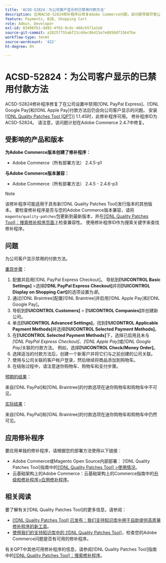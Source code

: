 ```yaml
---
title: 'ACSD-52824：为公司客户显示的已禁用付款方法'
description: 应用ACSD-52824修补程序以修复Adobe Commerce问题，该问题导致尽管公司设置中禁用了 [!DNL PayPal Express], [!DNL Google Pay], and [!DNL Apple Pay] 付款方法，但仍向公司客户显示。
feature: Payments, B2B, Shopping Cart
role: Admin, Developer
exl-id: 03496fb1-d492-4f02-9cdc-466cb571a2eb
source-git-commit: a28257f55abf21cddec9b415e7e8858df33647be
workflow-type: tm+mt
source-wordcount: '422'
ht-degree: 0%

---
```


# ACSD-52824：为公司客户显示的已禁用付款方法

ACSD-52824修补程序修复了在公司设置中禁用[!DNL PayPal Express]、[!DNL Google Pay]和[!DNL Apple Pay]付款方法后仍会向公司客户显示的问题。 安装[[!DNL Quality Patches Tool (QPT)]](/help/announcements/adobe-commerce-announcements/magento-quality-patches-released-new-tool-to-self-serve-quality-patches.md) 1.1.45时，此修补程序可用。 修补程序ID为ACSD-52824。 请注意，该问题计划在Adobe Commerce 2.4.7中修复。

## 受影响的产品和版本

**为Adobe Commerce版本创建了修补程序：**

* Adobe Commerce（所有部署方法） 2.4.5-p1

**与Adobe Commerce版本兼容：**

* Adobe Commerce（所有部署方法） 2.4.5 - 2.4.6-p3

>[!NOTE]
>
>该修补程序可能适用于具有新[!DNL Quality Patches Tool]发行版本的其他版本。 要检查修补程序是否与您的Adobe Commerce版本兼容，请将`magento/quality-patches`包更新到最新版本，并在[[!DNL Quality Patches Tool]：搜索修补程序页面](https://experienceleague.adobe.com/tools/commerce-quality-patches/index.html)上检查兼容性。 使用修补程序ID作为搜索关键字来查找修补程序。

## 问题

为公司客户显示禁用的付款方法。

<u>重现步骤</u>：

1. 配置并启用[!DNL PayPal Express Checkout]。 导航到&#x200B;**[!UICONTROL Basic Settings]** >选择&#x200B;**[!DNL PayPal Express Checkout]**&#x200B;并将&#x200B;**[!UICONTROL Display on Shopping Cart]**&#x200B;的选项设置为&#x200B;*是*。
1. 通过[!DNL Braintree]配置[!DNL Braintree]并启用[!DNL Apple Pay]和[!DNL Google Pay]。
1. 导航到&#x200B;**[!UICONTROL Customers]** > **[!UICONTROL Companies]**&#x200B;并创建新公司。
1. 单击&#x200B;**[!UICONTROL Advanced Settings]**，找到&#x200B;**[!UICONTROL Applicable Payment Methods]**&#x200B;并选择&#x200B;**[!UICONTROL Selected Payment Methods]**。
1. 在&#x200B;**[!UICONTROL Selected Payment Methods]**&#x200B;下，选择已启用且未与&#x200B;*[!DNL PayPal Express Checkout]*、*[!DNL Apple Pay]*&#x200B;或&#x200B;*[!DNL Google Pay]*&#x200B;关联的付款方法。 例如，选择&#x200B;**[!UICONTROL Check/Money Order]**。
1. 选择适当的付款方法后，创建一个新客户并将它们与之前创建的公司关联。
1. 使用与公司关联的客户帐户登录，然后继续将商品添加到购物车。
1. 在结账过程中，请注意迷你购物车、购物车和支付步骤。

<u>预期的结果</u>：

来自[!DNL PayPal]和[!DNL Braintree]的付款选项在迷你购物车和购物车中不可见。

<u>实际结果</u>：

来自[!DNL PayPal]和[!DNL Braintree]的付款选项在迷你购物车和购物车中仍然可见。

## 应用修补程序

要应用单独的修补程序，请根据您的部署方法使用以下链接：

* Adobe Commerce或Magento Open Source内部部署： [!DNL Quality Patches Tool]指南中的[[!DNL Quality Patches Tool] >使用情况](https://experienceleague.adobe.com/docs/commerce-operations/tools/quality-patches-tool/usage.html)。
* 云基础架构上的Adobe Commerce：云基础架构上的Commerce指南中的[升级和修补程序>应用修补程序](https://experienceleague.adobe.com/docs/commerce-cloud-service/user-guide/develop/upgrade/apply-patches.html)。

## 相关阅读

要了解有关[!DNL Quality Patches Tool]的更多信息，请参阅：

* [[!DNL Quality Patches Tool] 已发布：我们支持知识库中用于自助提供高质量修补程序的新工具](/help/announcements/adobe-commerce-announcements/magento-quality-patches-released-new-tool-to-self-serve-quality-patches.md)。
* [使用我们的支持知识库中的 [!DNL Quality Patches Tool]](/help/support-tools/patches-available-in-qpt-tool/check-patch-for-magento-issue-with-magento-quality-patches.md)，检查您的Adobe Commerce问题是否有可用的修补程序。

有关QPT中其他可用修补程序的信息，请参阅[!DNL Quality Patches Tool]指南中的[[!DNL Quality Patches Tool]：搜索修补程序](https://experienceleague.adobe.com/tools/commerce-quality-patches/index.html)。
